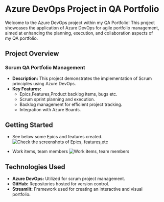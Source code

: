 # Azure DevOps Project in QA Portfolio

Welcome to the Azure DevOps project within my QA Portfolio! This project showcases the application of Azure DevOps for agile portfolio management, aimed at enhancing the planning, execution, and collaboration aspects of my QA portfolio.

## Project Overview

### Scrum QA Portfolio Management

- **Description:** This project demonstrates the implementation of Scrum principles using Azure DevOps.
- **Key Features:**
  - Epics,Features,Product backlog items, bugs etc.
  - Scrum sprint planning and execution.
  - Backlog management for efficient project tracking.
  - Integration with Azure Boards.

## Getting Started


- See  below some Epics and features created.
![Check the screenshots of Epics, features,etc](https://github.com/gsepdev/AzureDevop_QAPortfolio/blob/main/Azure_QA_Management.jpg)

- Work items, team members
![Work items, team members](https://github.com/gsepdev/AzureDevop_QAPortfolio/blob/main/azure-devops-workitems.jpg)

## Technologies Used

- **Azure DevOps:** Utilized for scrum project management.
- **GitHub:** Repositories hosted for version control.
- **Streamlit:** Framework used for creating an interactive and visual portfolio.




